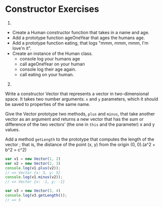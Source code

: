 # Constructor Exercises 

1. 
  * Create a Human constructor function that takes in a name and age.
  * Add a prototype function ageOneYear that ages the humans age. 
  * Add a prototype function eating, that logs "mmm, mmm, mmm, I'm love'n it".
  * Create an instance of the Human class.
    * console log your humans age
    * call ageOneYear on your human
    * console log their age again.
    * call eating on your human.
 
2. 
Write a constructor Vector that represents a vector in two-dimensional space.
It takes two number arguments: `x` and `y` parameters, which it should be saved to properties of the same name. 

Give the Vector prototype two methods, `plus` and `minus`, that take another vector as an argument and 
returns a new vector that has the sum or difference of the two vectors’ (the one in `this` and the parameter) x and y values.

Add a method `getLength` to the prototype that computes the length of the vector ;
that is, the distance of the point (x, y) from the origin (0, 0).(a^2 + b^2 = c^2)

```js
var v1 = new Vector(1, 2)
var v2 = new Vector(2, 3)
console.log(v1.plus(v2));
// => Vector {x: 3, y: 5}
console.log(v1.minus(v2));
// => Vector {x: -1, y: -1}

var v3 = new Vector(3, 4)
console.log(v3.getLength());
// => 5
```
